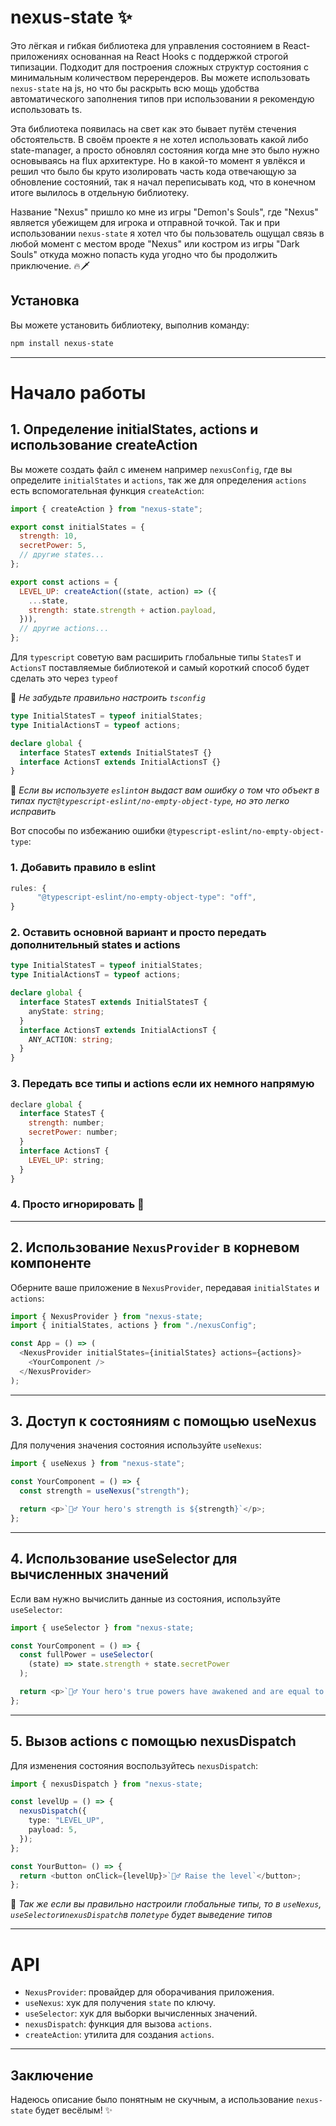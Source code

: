 # nexus-state ✨

Это лёгкая и гибкая библиотека для управления состоянием в React-приложениях основанная на React Hooks с поддержкой строгой типизации. Подходит для построения сложных структур состояния с минимальным количеством перерендеров. Вы можете использовать `nexus-state` на js, но что бы раскрыть всю мощь удобства автоматического заполнения типов при использовании я рекомендую использовать ts.

Эта библиотека появилась на свет как это бывает путём стечения обстоятельств. В своём проекте я не хотел использовать какой либо state-manager, а просто обновлял состояния когда мне это было нужно основываясь на flux архитектуре. Но в какой-то момент я увлёкся и решил что было бы круто изолировать часть кода отвечающую за обновление состояний, так я начал переписывать код, что в конечном итоге вылилось в отдельную библиотеку.

Название "Nexus" пришло ко мне из игры "Demon's Souls", где "Nexus" является убежищем для игрока и отправной точкой. Так и при использовании `nexus-state` я хотел что бы пользователь ощущал связь в любой момент с местом вроде "Nexus" или костром из игры "Dark Souls" откуда можно попасть куда угодно что бы продолжить приключение.
🔥🗡️

## Установка

Вы можете установить библиотеку, выполнив команду:

```bash
npm install nexus-state
```

---

# Начало работы

## 1. Определение initialStates, actions и использование createAction

Вы можете создать файл с именем например `nexusConfig`, где вы определите `initialStates` и `actions`, так же для определения `actions` есть вспомогательная функция `createAction`:

```javascript
import { createAction } from "nexus-state";

export const initialStates = {
  strength: 10,
  secretPower: 5,
  // другие states...
};

export const actions = {
  LEVEL_UP: createAction((state, action) => ({
    ...state,
    strength: state.strength + action.payload,
  })),
  // другие actions...
};
```

Для `typescript` советую вам расширить глобальные типы `StatesT` и `ActionsT` поставляемые библиотекой и самый короткий способ будет сделать это через `typeof`

🔮 _Не забудьте правильно настроить `tsconfig`_

```typescript
type InitialStatesT = typeof initialStates;
type InitialActionsT = typeof actions;

declare global {
  interface StatesT extends InitialStatesT {}
  interface ActionsT extends InitialActionsT {}
}
```

🔮 _Если вы используете `eslint`он выдаст вам ошибку о том что объект в типах пуст`@typescript-eslint/no-empty-object-type`, но это легко исправить_

Вот способы по избежанию ошибки `@typescript-eslint/no-empty-object-type`:

### 1. Добавить правило в eslint

```typescript
rules: {
      "@typescript-eslint/no-empty-object-type": "off",
}
```

### 2. Оставить основной вариант и просто передать дополнительный states и actions

```typescript
type InitialStatesT = typeof initialStates;
type InitialActionsT = typeof actions;

declare global {
  interface StatesT extends InitialStatesT {
    anyState: string;
  }
  interface ActionsT extends InitialActionsT {
    ANY_ACTION: string;
  }
}
```

### 3. Передать все типы и actions если их немного напрямую

```javascript
declare global {
  interface StatesT {
    strength: number;
    secretPower: number;
  }
  interface ActionsT {
    LEVEL_UP: string;
  }
}
```

### 4. Просто игнорировать 🙌

---

## 2. Использование `NexusProvider` в корневом компоненте

Оберните ваше приложение в `NexusProvider`, передавая `initialStates` и `actions`:

```javascript
import { NexusProvider } from "nexus-state;
import { initialStates, actions } from "./nexusConfig";

const App = () => (
  <NexusProvider initialStates={initialStates} actions={actions}>
    <YourComponent />
  </NexusProvider>
);
```

---

## 3. Доступ к состояниям с помощью useNexus

Для получения значения состояния используйте `useNexus`:

```javascript
import { useNexus } from "nexus-state";

const YourComponent = () => {
  const strength = useNexus("strength");

  return <p>`🧙‍♂️ Your hero's strength is ${strength}`</p>;
};
```

---

## 4. Использование useSelector для вычисленных значений

Если вам нужно вычислить данные из состояния, используйте `useSelector`:

```typescript
import { useSelector } from "nexus-state;

const YourComponent = () => {
  const fullPower = useSelector(
    (state) => state.strength + state.secretPower
  );

  return <p>`🧙‍♂️ Your hero's true powers have awakened and are equal to ${fullPower}, use them wisely`</p>;
};
```

---

## 5. Вызов actions с помощью nexusDispatch

Для изменения состояния воспользуйтесь `nexusDispatch`:

```typescript
import { nexusDispatch } from "nexus-state;

const levelUp = () => {
  nexusDispatch({
    type: "LEVEL_UP",
    payload: 5,
  });
};

const YourButton= () => {
  return <button onClick={levelUp}>`🧙‍♂️ Raise the level`</button>;
};
```

🔮 _Так же если вы правильно настроили глобальные типы, то в `useNexus`, `useSelector`и`nexusDispatch`в поле`type` будет выведение типов_

---

# API

- `NexusProvider`: провайдер для оборачивания приложения.
- `useNexus`: хук для получения `state` по ключу.
- `useSelector`: хук для выборки вычисленных значений.
- `nexusDispatch`: функция для вызова `actions`.
- `createAction`: утилита для создания `actions`.

---

## Заключение

Надеюсь описание было понятным не скучным, а использование `nexus-state` будет весёлым! ✨
